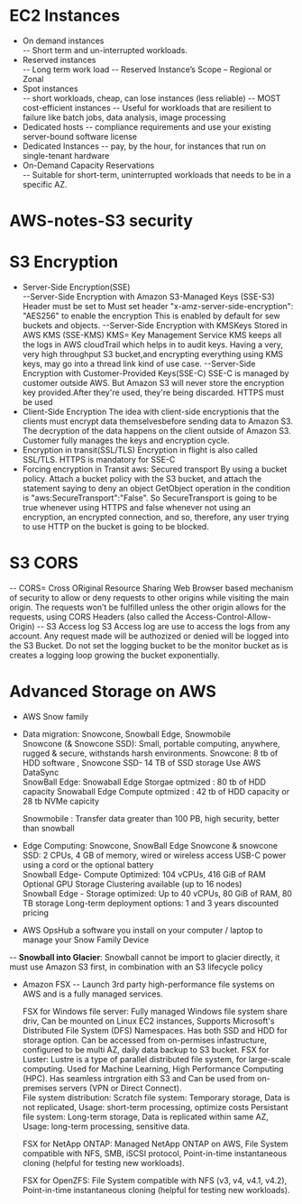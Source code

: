 # EC2 Instances 
- On demand instances<br>
 -- Short term and un-interrupted workloads.
- Reserved instances <br>
 -- Long term work load
 -- Reserved Instance’s Scope – Regional or Zonal
- Spot instances <br>
 --  short workloads, cheap, can lose instances (less reliable)
 --  MOST cost-efficient instances
 -- Useful for workloads that are resilient to failure like batch jobs, data analysis, image processing
- Dedicated hosts
 -- compliance requirements and use your existing server-bound software license
- Dedicated Instances
 -- pay, by the hour, for instances that run on single-tenant hardware
- On-Demand Capacity Reservations <br>
  -- Suitable for short-term, uninterrupted workloads that needs to be in a specific AZ.


# AWS-notes-S3 security

# S3 Encryption
- Server-Side Encryption(SSE) <br>
--Server-Side Encryption with Amazon S3-Managed Keys (SSE-S3)
    Header must be set to Must set header "x-amz-server-side-encryption": "AES256" to enable the encryption
    This is enabled by default for sew buckets and objects.
--Server-Side Encryption with KMSKeys Stored in AWS KMS (SSE-KMS)
     KMS= Key Management Service
     KMS keeps all the logs in AWS cloudTrail which helps in to audit keys.
     Having a very, very high throughput S3 bucket,and  encrypting everything using 
     KMS keys, may go into a thread link kind of use case.
--Server-Side Encryption with Customer-Provided Keys(SSE-C)
     SSE-C is managed by customer outside AWS.
     But Amazon S3 will never store the encryption key provided.After they're 
     used, they're being discarded.
     HTTPS must be used
- Client-Side Encryption
    The idea with client-side encryptionis that the clients must encrypt data 
    themselvesbefore sending data to Amazon S3. The decryption of the data 
    happens on the client outside of Amazon S3.
    Customer fully manages the keys and encryption cycle. <br>
- Encryption in transit(SSL/TLS)
    Encryption in flight is also called SSL/TLS.
    HTTPS is mandatory for SSE-C <br>
- Forcing encryption in Transit aws: Secured transport
    By using a bucket policy. Attach a bucket policy with the S3 
    bucket, and attach the statement saying to deny an object 
    GetObject operation in the condition is 
    "aws:SecureTransport":"False".
    So SecureTransport is going to be true whenever using HTTPS
    and false whenever not using an encryption,
    an encrypted connection,
    and so, therefore, any user trying to use HTTP
    on the bucket is going to be blocked.<br>
# S3 CORS
-- CORS= Cross ORiginal Resource Sharing
     Web Browser based mechanism of security to allow or deny requests to other origins while 
     visiting the main origin.
     The requests won’t be fulfilled unless the other origin allows for the 
     requests, using CORS Headers (also called the Access-Control-Allow-Origin)
-- S3 Access log
      S3 Access log are use to access the logs from any account. Any request made will be authozized or 
      denied will be logged into the S3 Bucket.
      Do not set the logging bucket to be the monitor bucket as is creates a logging loop growing the bucket 
      exponentially. <br>
# Advanced Storage on AWS
- AWS Snow family
 - Data migration: Snowcone, Snowball Edge, Snowmobile <br>
    Snowcone (& Snowcone SSD): Small, portable computing, anywhere, rugged & secure, withstands harsh environments.
        Snowcone: 8 tb of HDD software , Snowcone SSD- 14 TB of SSD storage
        Use AWS DataSync <br>
    SnowBall Edge:
       Snowaball Edge Storgae optmized : 80 tb of HDD capacity
       Snowaball Edge Compute optmized : 42 tb of HDD capacity or 28 tb NVMe capicity <br>

   Snowmobile : Transfer data greater than 100 PB, high security, better than snowball<br>
   
 - Edge Computing: Snowcone, SnowBall Edge
     Snowcone & snowcone SSD: 
      2 CPUs, 4 GB of memory, wired or wireless access
      USB-C power using a cord or the optional battery <br>
     Snowball Edge- Compute Optimized: 
       104 vCPUs, 416 GiB of RAM
       Optional GPU
       Storage Clustering available (up to 16 nodes) <br>
      Snowball Edge - Storage optimized:
        Up to 40 vCPUs, 80 GiB of RAM, 80 TB storage
        Long-term deployment options: 1 and 3 years discounted pricing <br>

 - AWS OpsHub
      a software you install on your computer / laptop to manage your Snow Family Device <br>

 -- <b>Snowball into Glacier</b>: Snowball cannot be import to glacier directly, it must use Amazon S3 first, in combination with an S3 lifecycle policy

 - Amazon FSX
   -- Launch 3rd party high-performance file systems on AWS and is a fully managed services.<br>

   FSX for Windows file server: Fully managed Windows file system share driv, Can be mounted on Linux EC2 instances, Supports Microsoft's Distributed File System (DFS) Namespaces.
                                Has both SSD and HDD for storage option. Can be accessed from on-permises infastructure, configured to be multi AZ, daily data backup to S3 bucket.
   FSX for Luster: Lustre is a type of parallel distributed file system, for large-scale computing. Used for Machine Learning, High Performance Computing (HPC). Has seamless intrgration eith S3
                   and Can be used from on-premises servers (VPN or Direct Connect).<br>
      File system distribution:
           Scratch file system: Temporary storage, Data is not replicated, Usage: short-term processing, optimize costs
           Persistant file system: Long-term storage, Data is replicated within same AZ, Usage: long-term processing, sensitive data. <br>
           
   FSX for NetApp ONTAP: Managed NetApp ONTAP on AWS, File System compatible with NFS, SMB, iSCSI protocol, Point-in-time instantaneous cloning (helpful for testing new workloads).

   FSX for OpenZFS: File System compatible with NFS (v3, v4, v4.1, v4.2), Point-in-time instantaneous cloning (helpful for testing new workloads).

   
     
